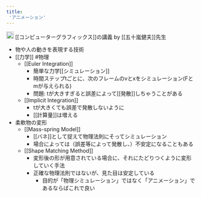```yaml
---
title:
 'アニメーション'
---
```


<img src='https://scrapbox.io/api/pages/blu3mo-public/情報科学の達人/icon' alt='情報科学の達人.icon' height="19.5"/> [[コンピューターグラフィックス]]の講義 by [[五十嵐健夫]]先生
- 物や人の動きを表現する技術
- [[力学]] #物理
    - [[Euler Integration]]
        - 簡単な力学[[シミュレーション]]
        - 時間ステップtごとに、次のフレームのvとxをシミュレーション(Fとmが与えられる)
        - 問題: tが大きすぎると誤差によって[[発散]]しちゃうことがある
    - [[Implicit Integration]]
        - tが大きくても誤差で発散しないように
        - [[計算量]]は増える
- 柔軟物の変形
    - [[Mass-spring Model]]
        - [[バネ]]として捉えて物理法則にそってシミュレーション
        - 場合によっては（誤差等によって発散し、）不安定になることもある
    - [[Shape Matching Method]]
        - 変形後の形が用意されている場合に、それにたどりつくように変形していく手法
        - 正確な物理法則ではないが、見た目は安定している
            - 目的が「物理シミュレーション」ではなく「アニメーション」であるならばこれで良い